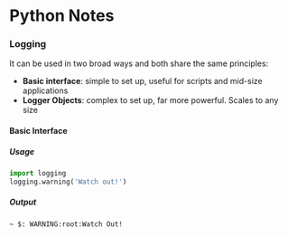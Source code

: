 # Python Notes

### Logging
It can be used in two broad ways and both share the same principles:
* **Basic interface**: simple to set up, useful for scripts and mid-size applications
* **Logger Objects**: complex to set up, far more powerful. Scales to any size

#### Basic Interface
##### Usage
```python
import logging
logging.warning('Watch out!')
```
##### Output
```
~ $: WARNING:root:Watch Out!
```
